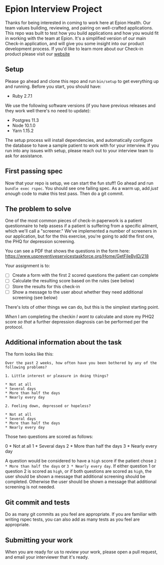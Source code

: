 # Epion Interview Project

Thanks for being interested in coming to work here at Epion Health. Our team values building, reviewing, and pairing on well-crafted applications.  This repo was built to test how you build applications and how you would fit in working with the team at Epion.  It's a simplified version of our main Check-in application, and will give you some insight into our product development process.  If you'd like to learn more about our Check-in product please visit our [website](https://epionhealth.com/patient-engagement-software/patient-check-in-software/)

## Setup

Please go ahead and clone this repo and run `bin/setup` to get everything up and running. Before you start, you should have:

* Ruby 2.7.1

We use the following software versions (if you have previous releases and they work well there's no need to update):

* Postgres 11.3
* Node 10.1.0
* Yarn 1.15.2

The setup process will install dependencies, and automatically configure the database to have a sample patient to work with for your interview.  If you run into any issues with setup, please reach out to your interview team to ask for assistance.

## First passing spec

Now that your repo is setup, we can start the fun stuff!  Go ahead and run `bundle exec rspec`. You should see one failing spec. As a warm up, add _just enough_ code to make this test pass. Then do a git commit.

## The problem to solve

One of the most common pieces of check-in paperwork is a patient questionnaire to help assess if a patient is suffering from a specific ailment, which we'll call a "screener." We've implemented a number of screeners in our application, but for the this exercise, you're going to add the first one, the PHQ for depression screening.

You can see a PDF that shows the questions in the form here: https://www.uspreventiveservicestaskforce.org/Home/GetFileByID/218

Your assignment is to:

- [ ] Create a form with the first 2 scored questions the patient can complete
- [ ] Calculate the resulting score based on the rules (see below)
- [ ] Store the results for this check-in
- [ ] Show a message to the user about whether they need additional screening (see below)

There's lots of other things we can do, but this is the simplest starting point.

*When* I am completing the checkin
*I want to* calculate and store my PHQ2 score
*so that* a further depression diagnosis can be performed per the protocol.

## Additional information about the task

The form looks like this:

```
Over the past 2 weeks, how often have you been bothered by any of the following problems?

1. Little interest or pleasure in doing things?

* Not at all
* Several days
* More than half the days
* Nearly every day

2. Feeling down, depressed or hopeless?

* Not at all
* Several days
* More than half the days
* Nearly every day
```

Those two questions are scored as follows:

0 * Not at all
1 * Several days
2 * More than half the days
3 * Nearly every day

A question would be considered to have a `high` score if the patient chose `2 * More than half the days` or `3 * Nearly every day`. If either question 1 or question 2 is scored as `high`, or if both questions are scored as `high`, the user should be shown a message that additional screening should be completed. Otherwise the user should be shown a message that additional screening is not needed.

## Git commit and tests

Do as many git commits as you feel are appropriate. If you are familiar with writing rspec tests, you can also add as many tests as you feel are appropriate.

## Submitting your work

When you are ready for us to review your work, please open a pull request, and email your interviewer that it's ready.
